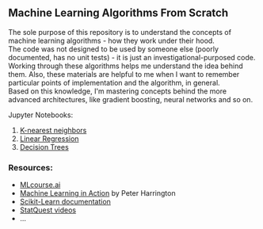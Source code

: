 ## Machine Learning Algorithms From Scratch
The sole purpose of this repository is to understand the concepts of machine learning algorithms - how they work under their hood.  
The code was not designed to be used by someone else (poorly documented, has no unit tests) - it is just an investigational-purposed code.  
Working through these algorithms helps me understand the idea behind them. Also, these materials are helpful to me when I want to remember particular points of implementation and the algorithm, in general.  
Based on this knowledge, I'm mastering concepts behind the more advanced architectures, like gradient boosting, neural networks and so on.  

Jupyter Notebooks:
1. [K-nearest neighbors](https://nbviewer.org/github/Extremesarova/machine_learning_algorithms/blob/main/knn/knn_iris.ipynb)
2. [Linear Regression](https://nbviewer.org/github/Extremesarova/machine_learning_algorithms/blob/main/linear_regression/regression.ipynb)
3. [Decision Trees](https://nbviewer.org/github/Extremesarova/machine_learning_algorithms/blob/main/decision_trees/decision_trees.ipynb)

### Resources:
 - [MLcourse.ai](https://mlcourse.ai/)
 - [Machine Learning in Action](https://www.manning.com/books/machine-learning-in-action) by Peter Harrington
 - [Scikit-Learn documentation](https://scikit-learn.org/stable/)
 - [StatQuest videos](https://www.youtube.com/channel/UCtYLUTtgS3k1Fg4y5tAhLbw)
 - ...